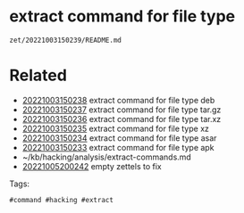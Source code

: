 # extract command for file type

` zet/20221003150239/README.md `

# Related

- [20221003150238](/zet/20221003150238/README.md) extract command for file type deb
- [20221003150237](/zet/20221003150237/README.md) extract command for file type tar.gz
- [20221003150236](/zet/20221003150236/README.md) extract command for file type tar.xz
- [20221003150235](/zet/20221003150235/README.md) extract command for file type xz
- [20221003150234](/zet/20221003150234/README.md) extract command for file type asar
- [20221003150233](/zet/20221003150233/README.md) extract command for file type apk
- ~/kb/hacking/analysis/extract-commands.md
- [20221005200242](/zet/20221005200242/README.md) empty zettels to fix

Tags:

    #command #hacking #extract 
